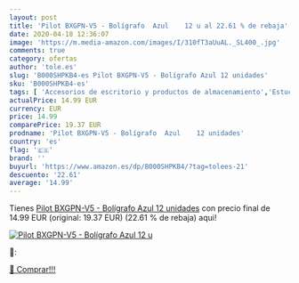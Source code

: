 ```yaml
---
layout: post
title: 'Pilot BXGPN-V5 - Bolígrafo  Azul    12 u al 22.61 % de rebaja'
date: 2020-04-18 12:36:07
image: 'https://m.media-amazon.com/images/I/310fT3aUuAL._SL400_.jpg'
comments: true
category: ofertas
author: 'tole.es'
slug: 'B000SHPKB4-es Pilot BXGPN-V5 - Bolígrafo Azul 12 unidades'
sku: 'B000SHPKB4-es'
tags: [ 'Accesorios de escritorio y productos de almacenamiento','Estuches escolares','Herramientas de mano para jardinería','Jardinería','Jardín','Material de oficina','Materiales, organizadores y dispensadores de escritorio','Oficina y papelería','Tijeras de podar para jardinería','bolígrafo', ]
actualPrice: 14.99 EUR
currency: EUR
price: 14.99
comparePrice: 19.37 EUR
prodname: 'Pilot BXGPN-V5 - Bolígrafo  Azul    12 unidades'
country: 'es'
flag: '🇪🇸'
brand: ''
buyurl: 'https://www.amazon.es/dp/B000SHPKB4/?tag=tolees-21'
descuento: '22.61'
average: '14.99'
---
```


Tienes [Pilot BXGPN-V5 - Bolígrafo  Azul    12 unidades](https://www.amazon.es/dp/B000SHPKB4/?tag=tolees-21) con precio final de  14.99 EUR (original: 19.37 EUR) (22.61 %  de rebaja) aqui!

[![Pilot BXGPN-V5 - Bolígrafo  Azul    12 u](https://m.media-amazon.com/images/I/310fT3aUuAL._SL400_.jpg)](https://www.amazon.es/dp/B000SHPKB4/?tag=tolees-21)

🔎:


[🛒 Comprar!!!](https://www.amazon.es/dp/B000SHPKB4/?tag=tolees-21)
